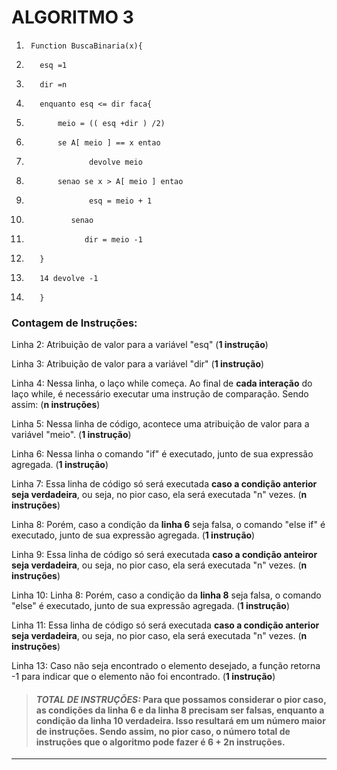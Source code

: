# **ALGORITMO 3**

1.      Function BuscaBinaria(x){
2.        esq =1 
3.        dir =n
4.        enquanto esq <= dir faca{
5.            meio = (( esq +dir ) /2)
6.            se A[ meio ] == x entao 
7.                   devolve meio
8.            senao se x > A[ meio ] entao
9.                   esq = meio + 1 
10.               senao 
11.                  dir = meio -1 
12.        }
13.        14 devolve -1
14.        }

### Contagem de Instruções:

Linha 2: Atribuição de valor para a variável "esq" (**1 instrução**)

Linha 3: Atribuição de valor para a variável "dir" (**1 instrução**)

Linha 4: Nessa linha, o laço while começa. Ao final de **cada interação** do laço while, é necessário executar uma instrução de comparação. Sendo assim: (**n instruções**)

Linha 5: Nessa linha de código, acontece uma atribuição de valor para a variável "meio". (**1 instrução**)

Linha 6: Nessa linha o comando "if" é executado, junto de sua expressão agregada. (**1 instrução**)

Linha 7: Essa linha de código só será executada **caso a condição anterior seja verdadeira**, ou seja, no pior caso, ela será executada "n" vezes. (**n instruções**)    

Linha 8: Porém, caso a condição da **linha 6** seja falsa, o comando "else if" é executado, junto de sua expressão agregada. (**1 instrução**)

Linha 9: Essa linha de código só será executada **caso a condição anteiror seja verdadeira**, ou seja, no pior caso, ela será executada "n" vezes. (**n instruções**)  

Linha 10: Linha 8: Porém, caso a condição da **linha 8** seja falsa, o comando "else" é executado, junto de sua expressão agregada. (**1 instrução**)

Linha 11: Essa linha de código só será executada **caso a condição anterior seja verdadeira**, ou seja, no pior caso, ela será executada "n" vezes. (**n instruções**)  

Linha 13: Caso não seja encontrado o elemento desejado, a função retorna -1 para indicar que o elemento não foi encontrado. (**1 instrução**)

>#### _TOTAL DE INSTRUÇÕES:_ Para que possamos considerar o pior caso, as condições da linha 6 e da linha 8 precisam ser falsas, enquanto a condição da linha 10 verdadeira. Isso resultará em um número maior de instruções. Sendo assim, no pior caso, o número total de instruções que o algoritmo pode fazer é **6 + 2n instruções**.
***